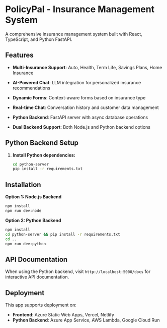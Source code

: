 # PolicyPal - Insurance Management System

A comprehensive insurance management system built with React, TypeScript, and Python FastAPI.

## Features

- **Multi-Insurance Support**: Auto, Health, Term Life, Savings Plans, Home Insurance
- **AI-Powered Chat**: LLM integration for personalized insurance recommendations

- **Dynamic Forms**: Context-aware forms based on insurance type
- **Real-time Chat**: Conversation history and customer data management
- **Python Backend**: FastAPI server with async database operations
- **Dual Backend Support**: Both Node.js and Python backend options


## Python Backend Setup

1. **Install Python dependencies:**
   ```bash
   cd python-server
   pip install -r requirements.txt
   ```



## Installation

**Option 1: Node.js Backend**
```bash
npm install
npm run dev:node
```

**Option 2: Python Backend**
```bash
npm install
cd python-server && pip install -r requirements.txt
cd ..
npm run dev:python
```

## API Documentation

When using the Python backend, visit `http://localhost:5000/docs` for interactive API documentation.

## Deployment

This app supports deployment on:
- **Frontend**: Azure Static Web Apps, Vercel, Netlify
- **Python Backend**: Azure App Service, AWS Lambda, Google Cloud Run

